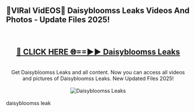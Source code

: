 <h2>🔴VIRal VidEOS🔴 Daisybloomss Leaks Videos And Photos - Update Files 2025!</h2>
<br>
<div align="center">
<h2><a href="https://virallinks.top/Hdb6NB" rel="nofollow">🔴 CLICK HERE 🌐==►► Daisybloomss Leaks</a></h2>
<br>
Get Daisybloomss Leaks and all content. Now you can access all videos and pictures of Daisybloomss Leaks. New Updated Files 2025!
<br>
<br>
<a href="https://virallinks.top/Hdb6NB" rel="nofollow" data-target="animated-image.originalLink"><img src="https://i.imgur.com/dJHk4Zq.gif)" alt="Daisybloomss Leaks" style="max-width: 100%; display: inline-block;" data-target="animated-image.originalImage"></a>
</div>
<br>
daisybloomss leak